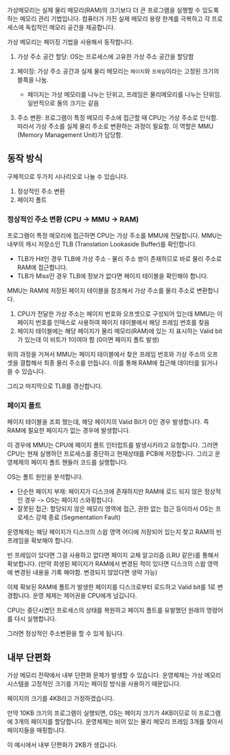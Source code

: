 
가상메모리는 실제 물리 메모리(RAM)의 크기보다 더 큰 프로그램을 실행할 수 있도록 하는 메모리 관리 기법입니다. 컴퓨터가 가진 실제 메모리 용량 한계를 극복하고 각 프로세스에 독립적인 메모리 공간을 제공합니다.

가상 메모리는 페이징 기법을 사용해서 동작합니다.

1. 가상 주소 공간 할당: OS는 프로세스에 고유한 가상 주소 공간을 할당함
2. 페이징: 가상 주소 공간과 실제 물리 메모리는 `페이지`와 `프레임`이라는 고정된 크기의 블록을 나눔.
	* 페이지는 가상 메모리를 나누는 단위고, 프레임은 물리메모리를 나누는 단위임. 일반적으로 둘의 크기는 같음

3. 주소 변환: 프로그램이 특정 메모리 주소에 접근할 때 CPU는 가상 주소로 인식함. 따라서 가상 주소를 실제 물리 주소로 변환하는 과정이 필요함. 이 역할은 MMU (Memory Management Unit)가 담당함.



## 동작 방식

구체적으로 두가지 시나리오로 나눌 수 있습니다.

1. 정상적인 주소 변환
2. 페이지 폴트

### 정상적인 주소 변환 (CPU -> MMU -> RAM)

프로그램이 특정 메모리에 접근하면 CPU는 가상 주소를 MMU에 전달합니다. MMU는 내부의 캐시 저장소인 TLB (Translation Lookaside Buffer)를 확인합니다.

* TLB가 Hit인 경우 TLB에 가상 주소 - 물리 주소 쌍이 존재하므로 바로 물리 주소로 RAM에 접근합니다.
* TLB가 Miss인 경우 TLB에 정보가 없다면 페이지 테이블을 확인해야 합니다.

MMU는 RAM에 저장된 페이지 테이블을 참조해서 가상 주소를 물리 주소로 변환합니다. 

1. CPU가 전달한 가상 주소는 페이지 번호와 오프셋으로 구성되어 있는데 MMU는 이 페이지 번호를 인덱스로 사용하여 페이지 테이블에서 해당 프레임 번호를 찾음
2. 페이지 테이블에는 해당 페이지가 물리 메모리(RAM)에 있는 지 표시하는 Valid bit가 있는데 이 비트가 1이여야 함 (0이면 페이지 폴트 발생)

위의 과정을 거쳐서 MMU는 페이지 테이블에서 찾은 프레임 번호와 가상 주소의 오프셋을 결합해서 최종 물리 주소를 만듭니다. 이를 통해 RAM에 접근해 데이터를 읽거나 쓸 수 있습니다.

그리고 마지막으로 TLB를 갱신합니다.

### 페이지 폴트

페이지 테이블을 조회 했는데, 해당 페이지의 Valid Bit가 0인 경우 발생합니다. 즉 RAM에 필요한 페이지가 없는 경우에 발생합니다.

이 경우에 MMU는 CPU에 페이지 폴트 인터럽트를 발생시키라고 요청합니다. 그러면 CPU는 현재 실행하던 프로세스를 중단하고 현재상태를 PCB에 저장합니다. 그리고 운영체제의 페이지 폴트 핸들러 코드를 실행합니다.

OS는 폴트 원인을 분석합니다.
* 단순한 페이지 부재: 페이지가 디스크에 존재하지만 RAM에 로드 되지 않은 정상적인 경우 -> OS는 페이지 스와핑합니다.
* 잘못된 접근: 할당되지 않은 메모리 영역에 접근, 권한 없는 접근 등이라서 OS는 프로세스 강제 종료 (Segmentation Fault)

운영체제는 해당 페이지가 디스크의 스왑 영역 어디에 저장되어 있는지 찾고 RAM의 빈 프레임을 확보해야 합니다.

빈 프레임이 있다면 그걸 사용하고 없다면 페이지 교체 알고리즘 (LRU 같은)를 통해서 확보합니다. (만약 희생된 페이지가 RAM에서 변경된 적이 있다면 디스크의 스왑 영역에 변경된 내용을 기록 해야함. 변경되지 않았다면 생략 가능)

이제 확보된 RAM에 폴트가 발생한 페이지를 디스크로부터 로드하고 Valid bit를 1로 변경합니다. 운영 체제는 제어권을 CPU에게 넘깁니다.

CPU는 중단시켰던 프로세스의 상태를 복원하고 페이지 폴트를 유발했던 원래의 명령어를 다시 실행합니다. 

그러면 정상적인 주소변환을 할 수 있게 됩니다.

## 내부 단편화

가상 메모리 전략에서 내부 단편화 문제가 발생할 수 있습니다. 운영체제는 가상 메모리 시스템을 고정적인 크기를 가지는 페이징 방식을 사용하기 때문입니다. 

페이지의 크기를 4KB라고 가정하겠습니다.

만약 10KB 크기의 프로그램이 실행되면, OS는 페이지 크기가 4KB이므로 이 프로그램에 3개의 페이지를 할당합니다. 운영체제는 비어 있는 물리 메모리 프레임 3개를 찾아서 페이지들을 매핑합니다.

이 예시에서 내부 단편화가 2KB가 생깁니다.